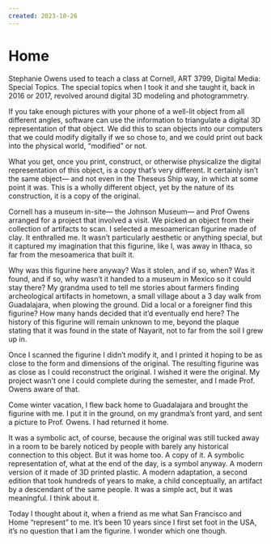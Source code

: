```yaml
---
created: 2023-10-26
---
```


# Home

Stephanie Owens used to teach a class at Cornell, ART 3799, Digital Media: Special Topics. The special topics when I took it and she taught it, back in 2016 or 2017, revolved around digital 3D modeling and photogrammetry.

If you take enough pictures with your phone of a well-lit object from all different angles, software can use the information to triangulate a digital 3D representation of that object. We did this to scan objects into our computers that we could modify digitally if we so chose to, and we could print out back into the physical world, “modified” or not.

What you get, once you print, construct, or otherwise physicalize the digital representation of this object, is a copy that’s very different. It certainly isn’t the same object— and not even in the Theseus Ship way, in which at some point it was. This is a wholly different object, yet by the nature of its construction, it is a copy of the original.

Cornell has a museum in-site— the Johnson Museum— and Prof Owens arranged for a project that involved a visit. We picked an object from their collection of artifacts to scan. I selected a mesoamerican figurine made of clay. It enthralled me. It wasn’t particularly aesthetic or anything special, but it captured my imagination that this figurine, like I, was away in Ithaca, so far from the mesoamerica that built it.

Why was this figurine here anyway? Was it stolen, and if so, when? Was it found, and if so, why wasn’t it handed to a museum in Mexico so it could stay there? My grandma used to tell me stories about farmers finding archeological artifacts in hometown, a small village about a 3 day walk from Guadalajara, when plowing the ground. Did a local or a foreigner find this figurine? How many hands decided that it’d eventually end here? The history of this figurine will remain unknown to me, beyond the plaque stating that it was found in the state of Nayarit, not to far from the soil I grew up in.

Once I scanned the figurine I didn’t modify it, and I printed it hoping to be as close to the form and dimensions of the original. The resulting figurine was as close as I could reconstruct the original. I wished it were the original. My project wasn’t one I could complete during the semester, and I made Prof. Owens aware of that.

Come winter vacation, I flew back home to Guadalajara and brought the figurine with me. I put it in the ground, on my grandma’s front yard, and sent a picture to Prof. Owens. I had returned it home.

It was a symbolic act, of course, because the original was still tucked away in a room to be barely noticed by people with barely any historical connection to this object. But it was home too. A copy of it. A symbolic representation of, what at the end of the day, is a symbol anyway. A modern version of it made of 3D printed plastic. A modern adaptation, a second edition that took hundreds of years to make, a child conceptually, an artifact by a descendant of the same people. It was a simple act, but it was meaningful. I think about it.

Today I thought about it, when a friend as me what San Francisco and Home “represent” to me. It’s been 10 years since I first set foot in the USA, it’s no question that I am the figurine. I wonder which one though.
